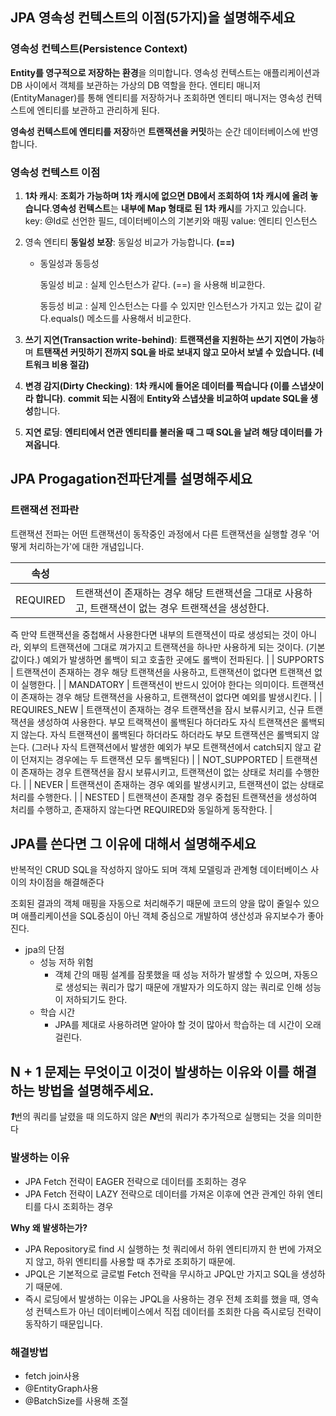 ## JPA 영속성 컨텍스트의 이점(5가지)을 설명해주세요 
### **영속성 컨텍스트(Persistence Context)**

**Entity를 영구적으로 저장하는 환경**을 의미합니다.
 영속성 컨텍스트는 애플리케이션과 DB 사이에서 객체를 보관하는 가상의 DB 역할을 한다. 엔티티 매니저(EntityManager)를 통해 엔티티를 저장하거나 조회하면 엔티티 매니저는 영속성 컨텍스트에 엔티티를 보관하고 관리하게 된다.

**영속성 컨텍스트에 엔티티를 저장**하면 **트랜잭션을 커밋**하는 순간 데이터베이스에 반영합니다.
### **영속성 컨텍스트 이점**

1. **1차 캐시**: **조회가 가능하며 1차 캐시에 없으면 DB에서 조회하여 1차 캐시에 올려 놓습니다**.**영속성 컨텍스트**는 **내부에 Map 형태로 된 1차 캐시**를 가지고 있습니다. 
key: @Id로 선언한 필드, 데이터베이스의 기본키와 매핑
value: 엔티티 인스턴스
2. 영속 엔티티 **동일성 보장**: 동일성 비교가 가능합니다. **(==)**
    - 동일성과 동등성
        
        동일성 비교 : 실제 인스턴스가 같다. (==) 을 사용해 비교한다.
        
        동등성 비교 : 실제 인스턴스는 다를 수 있지만 인스턴스가 가지고 있는 값이 같다.equals() 메소드를 사용해서 비교한다.
        
3. **쓰기 지연(Transaction write-behind)**: **트랜잭션을 지원하는 쓰기 지연이 가능**하며 **트탠잭션 커밋하기 전까지 SQL을 바로 보내지 않고 모아서 보낼 수 있습니다. (네트워크 비용 절감)**
4. **변경 감지(Dirty Checking)**: **1차 캐시에 들어온 데이터를 찍습니다 (이를 스냅샷이라 합니다)**. **commit 되는 시점**에 **Entity와 스냅샷을 비교하여 update SQL을 생성**합니다.
5. **지연 로딩**: **엔티티에서 연관 엔티티를 불러올 때 그 때 SQL을 날려 해당 데이터를 가져옵니다**.

## JPA Progagation전파단계를 설명해주세요 
### 트랜잭션 전파란

트랜잭션 전파는 어떤 트랜잭션이 동작중인 과정에서 다른 트랜잭션을 실행할 경우 '어떻게 처리하는가'에 대한 개념입니다.

| 속성 |  |
| --- | --- |
| REQUIRED | 트랜잭션이 존재하는 경우 해당 트랜잭션을 그대로 사용하고, 트랜잭션이 없는 경우 트랜잭션을 생성한다.
즉 만약 트랜잭션을 중첩해서 사용한다면 내부의 트랜잭션이 따로 생성되는 것이 아니라, 외부의 트랜잭션에 그대로 껴가지고 트랜잭션을 하나만 사용하게 되는 것이다.
(기본값이다.)
예외가 발생하면 롤백이 되고 호출한 곳에도 롤백이 전파된다. |
| SUPPORTS | 트랜잭션이 존재하는 경우 해당 트랜잭션을 사용하고, 트랜잭션이 없다면 트랜잭션 없이 실행한다. |
| MANDATORY | 트랜잭션이 반드시 있어야 한다는 의미이다.
트랜잭션이 존재하는 경우 해당 트랜잭션을 사용하고, 트랜잭션이 없다면 예외를 발생시킨다. |
| REQUIRES_NEW | 트랜잭션이 존재하는 경우 트랜잭션을 잠시 보류시키고, 신규 트랜잭션을 생성하여 사용한다.
부모 트랙잭션이 롤백된다 하더라도 자식 트랜잭션은 롤백되지 않는다.
자식 트랜잭션이 롤백된다 하더라도 하더라도 부모 트랜잭션은 롤백되지 않는다.
(그러나 자식 트랜잭션에서 발생한 예외가 부모 트랜잭션에서 catch되지 않고 같이 던져지는 경우에는 두 트랜잭션 모두 롤백된다) |
| NOT_SUPPORTED | 트랜잭션이 존재하는 경우 트랜잭션을 잠시 보류시키고, 트랜잭션이 없는 상태로 처리를 수행한다. |
| NEVER | 트랜잭션이 존재하는 경우 예외를 발생시키고, 트랜잭션이 없는 상태로 처리를 수행한다. |
| NESTED | 트랜잭션이 존재할 경우 중첩된 트랜잭션을 생성하여 처리를 수행하고, 존재하지 않는다면 REQUIRED와 동일하게 동작한다. |

## JPA를 쓴다면 그 이유에 대해서 설명해주세요 
반복적인 CRUD SQL을 작성하지 않아도 되며 객체 모델링과 관계형 데이터베이스 사이의 차이점을 해결해준다

조회된 결과의 객체 매핑을 자동으로 처리해주기 때문에 코드의 양을 많이 줄일수 있으며 
애플리케이션을 SQL중심이 아닌 객체 중심으로 개발하여 생산성과 유지보수가 좋아진다.

- jpa의 단점
    - 성능 저하 위험
        - 객체 간의 매핑 설계를 잠롯했을 때 성능 저하가 발생할 수 있으며, 자동으로 생성되는 쿼리가 많기 때문에 개발자가 의도하지 않는 쿼리로 인해 성능이 저하되기도 한다.
    - 학습 시간
        - JPA를 제대로 사용하려면 알아야 할 것이 많아서 학습하는 데 시간이 오래 걸린다.

## N + 1 문제는 무엇이고 이것이 발생하는 이유와 이를 해결하는 방법을 설명해주세요.
***1***번의 쿼리를 날렸을 때 의도하지 않은 ***N***번의 쿼리가 추가적으로 실행되는 것을 의미한다

### 발생하는 이유

- JPA Fetch 전략이 EAGER 전략으로 데이터를 조회하는 경우
- JPA Fetch 전략이 LAZY 전략으로 데이터를 가져온 이후에 연관 관계인 하위 엔티티를 다시 조회하는 경우

**Why 왜 발생하는가?**

- JPA Repository로 find 시 실행하는 첫 쿼리에서 하위 엔티티까지 한 번에 가져오지 않고, 하위 엔티티를 사용할 때 추가로 조회하기 때문에.
- JPQL은 기본적으로 글로벌 Fetch 전략을 무시하고 JPQL만 가지고 SQL을 생성하기 때문에.
- 즉시 로딩에서 발생하는 이유는 JPQL을 사용하는 경우 전체 조회를 했을 때, 영속성 컨텍스트가 아닌 데이터베이스에서 직접 데이터를 조회한 다음 즉시로딩 전략이 동작하기 때문입니다.

### 해결방법

- fetch join사용
- @EntityGraph사용
- @BatchSize를 사용해 조절


